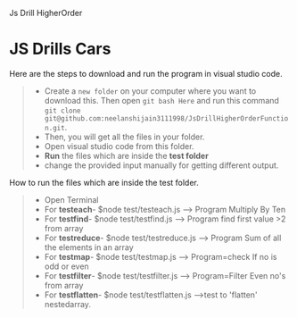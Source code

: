 Js Drill HigherOrder

# JS Drills Cars

Here are the steps to download and run the program in visual studio code.

> - Create a `new folder` on your computer where you want to download this. Then open `git bash Here` and run this command
>   `git clone git@github.com:neelanshijain3111998/JsDrillHigherOrderFunction.git`.
> - Then, you will get all the files in your folder.
> - Open visual studio code from this folder.
> - **Run** the files which are inside the **test folder**
> - change the provided input manually for getting different output.

How to run the files which are inside the test folder.

> - Open Terminal
> - For **testeach**- $node test/testeach.js --> Program Multiply By Ten
> - For **testfind**- $node test/testfind.js --> Program find first value >2 from array
> - For **testreduce**- $node test/testreduce.js --> Program Sum of all the elements in an array
> - For **testmap**- $node test/testmap.js --> Program=check If no is odd or even
> - For **testfilter**- $node test/testfilter.js --> Program=Filter Even no's from array
> - For **testflatten**- $node test/testflatten.js -->test to 'flatten' nestedarray.
